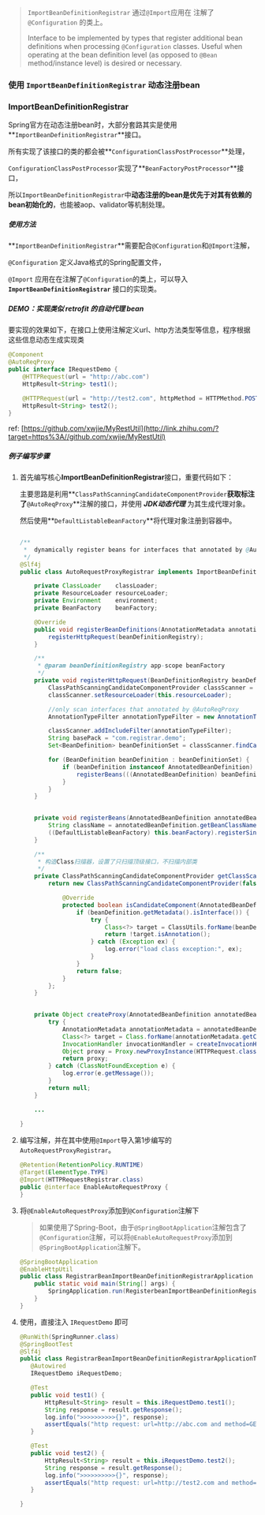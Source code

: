 > 
> `ImportBeanDefinitionRegistrar` 通过`@Import`应用在 注解了 `@Configuration` 的类上。
>
>  Interface to be implemented by types that register additional bean definitions when
>  processing `@Configuration` classes. Useful when operating at the bean definition
>  level (as opposed to `@Bean` method/instance level) is desired or necessary.


### 使用 `ImportBeanDefinitionRegistrar` 动态注册bean

### ImportBeanDefinitionRegistrar

Spring官方在动态注册bean时，大部分套路其实是使用**`ImportBeanDefinitionRegistrar`**接口。

所有实现了该接口的类的都会被**`ConfigurationClassPostProcessor`**处理，

`ConfigurationClassPostProcessor`实现了**`BeanFactoryPostProcessor`**接口，

所以`ImportBeanDefinitionRegistrar`中**动态注册的bean是优先于对其有依赖的bean初始化的**，也能被aop、validator等机制处理。

##### 使用方法

**`ImportBeanDefinitionRegistrar`**需要配合`@Configuration`和`@Import`注解，

`@Configuration` 定义Java格式的Spring配置文件，

`@Import` 应用在在注解了`@Configuration`的类上，可以导入 **`ImportBeanDefinitionRegistrar`** 接口的实现类。

##### DEMO：实现类似 retrofit 的自动代理 bean

要实现的效果如下，在接口上使用注解定义url、http方法类型等信息，程序根据这些信息动态生成实现类

```java
@Component
@AutoReqProxy
public interface IRequestDemo {
    @HTTPRequest(url = "http://abc.com")
    HttpResult<String> test1();
    
    @HTTPRequest(url = "http://test2.com", httpMethod = HTTPMethod.POST)
    HttpResult<String> test2();
}
```

ref: [https://github.com/xwjie/MyRestUtil](http://link.zhihu.com/?target=https%3A//github.com/xwjie/MyRestUtil)

##### 例子编写步骤

1. 首先编写核心**ImportBeanDefinitionRegistrar**接口，重要代码如下：
    
    主要思路是利用**`ClassPathScanningCandidateComponentProvider`**获取标注了**`@AutoReqProxy`**注解的接口，并使用 ***JDK动态代理*** 为其生成代理对象。
    
    然后使用**`DefaultListableBeanFactory`**将代理对象注册到容器中。
    
    ```java
    
    /**
     *  dynamically register beans for interfaces that annotated by @AutoReqProxy
     */
    @Slf4j
    public class AutoRequestProxyRegistrar implements ImportBeanDefinitionRegistrar, ResourceLoaderAware, BeanClassLoaderAware, EnvironmentAware, BeanFactoryAware {
    
        private ClassLoader    classLoader;
        private ResourceLoader resourceLoader;
        private Environment    environment;
        private BeanFactory    beanFactory;
    
        @Override
        public void registerBeanDefinitions(AnnotationMetadata annotationMetadata, BeanDefinitionRegistry beanDefinitionRegistry) {
            registerHttpRequest(beanDefinitionRegistry);
        }
    
        /**
         * @param beanDefinitionRegistry app-scope beanFactory
         */
        private void registerHttpRequest(BeanDefinitionRegistry beanDefinitionRegistry) {
            ClassPathScanningCandidateComponentProvider classScanner = getClassScanner();
            classScanner.setResourceLoader(this.resourceLoader);
    
            //only scan interfaces that annotated by @AutoReqProxy
            AnnotationTypeFilter annotationTypeFilter = new AnnotationTypeFilter(AutoReqProxy.class);
    
            classScanner.addIncludeFilter(annotationTypeFilter);
            String basePack = "com.registrar.demo";
            Set<BeanDefinition> beanDefinitionSet = classScanner.findCandidateComponents(basePack);
    
            for (BeanDefinition beanDefinition : beanDefinitionSet) {
                if (beanDefinition instanceof AnnotatedBeanDefinition) {
                    registerBeans(((AnnotatedBeanDefinition) beanDefinition));
                }
            }
        }
    
        
        private void registerBeans(AnnotatedBeanDefinition annotatedBeanDefinition) {
            String className = annotatedBeanDefinition.getBeanClassName();
            ((DefaultListableBeanFactory) this.beanFactory).registerSingleton(className, createProxy(annotatedBeanDefinition));
        }
    
        /**
         * 构造Class扫描器，设置了只扫描顶级接口，不扫描内部类
         */
        private ClassPathScanningCandidateComponentProvider getClassScanner() {
            return new ClassPathScanningCandidateComponentProvider(false, this.environment) {
    
                @Override
                protected boolean isCandidateComponent(AnnotatedBeanDefinition beanDefinition) {
                    if (beanDefinition.getMetadata().isInterface()) {
                        try {
                            Class<?> target = ClassUtils.forName(beanDefinition.getMetadata().getClassName(), classLoader);
                            return !target.isAnnotation();
                        } catch (Exception ex) {
                            log.error("load class exception:", ex);
                        }
                    }
                    return false;
                }
            };
        }
    
        
        private Object createProxy(AnnotatedBeanDefinition annotatedBeanDefinition) {
            try {
                AnnotationMetadata annotationMetadata = annotatedBeanDefinition.getMetadata();
                Class<?> target = Class.forName(annotationMetadata.getClassName());
                InvocationHandler invocationHandler = createInvocationHandler();
                Object proxy = Proxy.newProxyInstance(HTTPRequest.class.getClassLoader(), new Class[]{target}, invocationHandler);
                return proxy;
            } catch (ClassNotFoundException e) {
                log.error(e.getMessage());
            }
            return null;
        }   
    
        ...
     
    }
    ```

2. 编写注解，并在其中使用`@Import`导入第1步编写的 `AutoRequestProxyRegistrar`。
    
    ```java
    @Retention(RetentionPolicy.RUNTIME)
    @Target(ElementType.TYPE)
    @Import(HTTPRequestRegistrar.class)
    public @interface EnableAutoRequestProxy {
    }
    ```

3. 将`@EnableAutoRequestProxy`添加到`@Configuration`注解下
   
   > 如果使用了Spring-Boot，由于`@SpringBootApplication`注解包含了`@Configuration`注解，可以将`@EnableAutoRequestProxy`添加到`@SpringBootApplication`注解下。
    
    ```java
    @SpringBootApplication
    @EnableHttpUtil
    public class RegistrarBeanImportBeanDefinitionRegistrarApplication {   
        public static void main(String[] args) {   
            SpringApplication.run(RegisterbeanImportBeanDefinitionRegistrarApplication.class, args);
        }
    }
    ```

4. 使用，直接注入 `IRequestDemo` 即可
    
    ```java
    @RunWith(SpringRunner.class)
    @SpringBootTest
    @Slf4j
    public class RegistrarBeanImportBeanDefinitionRegistrarApplicationTests {
       @Autowired
       IRequestDemo iRequestDemo;
    
       @Test
       public void test1() {
           HttpResult<String> result = this.iRequestDemo.test1();
           String response = result.getResponse();
           log.info(">>>>>>>>>>{}", response);
           assertEquals("http request: url=http://abc.com and method=GET",response);
       }
    
       @Test
       public void test2() {
           HttpResult<String> result = this.iRequestDemo.test2();
           String response = result.getResponse();
           log.info(">>>>>>>>>>{}", response);
           assertEquals("http request: url=http://test2.com and method=POST",response);
       }
    
    }
    ```
    
